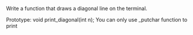 Write a function that draws a diagonal line on the terminal.

Prototype: void print_diagonal(int n);
You can only use _putchar function to print
